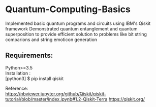 # Quantum-Computing-Basics
Implemented basic quantum programs and circuits using IBM's Qiskit framework
Demonstrated quantum entanglement and quantum superposition to provide efficient solution to problems like bit string comparions and string emoticon generation
<br>
 ## Requirements:
 Python>=3.5 <br>
 Installation : <br>
[python3] $ pip install qiskit

 
Reference:<br> 
https://nbviewer.jupyter.org/github/Qiskit/qiskit-tutorial/blob/master/index.ipynb#1.2-Qiskit-Terra
https://qiskit.org/
